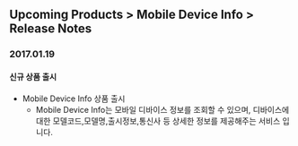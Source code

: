 ## Upcoming Products > Mobile Device Info > Release Notes

### 2017.01.19
#### 신규 상품 출시
* Mobile Device Info 상품 출시
    * Mobile Device Info는 모바일 디바이스 정보를 조회할 수 있으며, 디바이스에 대한 모델코드,모델명,출시정보,통신사 등 상세한 정보를 제공해주는 서비스 입니다. 
